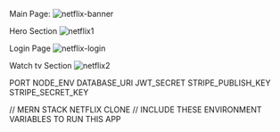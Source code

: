Main Page:
![netflix-banner](https://user-images.githubusercontent.com/95017810/166131039-83edceed-e78b-4ed2-95ec-c4fc13d280a7.png)

Hero Section
![netflix1](https://user-images.githubusercontent.com/95017810/166131005-34521505-777c-437f-94bd-454e02099933.png)

Login Page
![netflix-login](https://user-images.githubusercontent.com/95017810/166131106-11677060-946e-41e9-b02e-9e3abf7c9caf.png)

Watch tv Section
![netflix2](https://user-images.githubusercontent.com/95017810/166131004-a5c41e1b-8750-4b7a-873d-a58189509bf5.png)














PORT
NODE_ENV
DATABASE_URI
JWT_SECRET
STRIPE_PUBLISH_KEY
STRIPE_SECRET_KEY

// MERN STACK NETFLIX CLONE
// INCLUDE THESE ENVIRONMENT VARIABLES TO RUN THIS APP 
